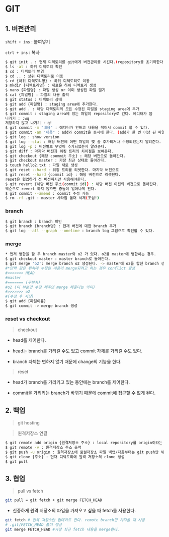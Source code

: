 # GIT

## 1. 버전관리

`shift + ins` : 붙여넣기

`ctrl + ins` : 복사

```bash
$ git init . : 현재 디렉토리를 git에게 버전관리를 시킨다.(repository를 초기화한다) master가 생김
$ ls -al : 하위 디렉토리 확인
$ cd : 디렉토리 변경
$ cd .. : 상위 디렉토리로 이동
$ cd {하위 디렉토리명} : 하위 디렉토리로 이동
$ mkdir {디렉토리명} : 새로운 하위 디렉토리 생성
$ nano {파일명} : 파일 생성 or 이미 생성된 파일 열기
$ cat {파일명} : 파일의 내용 출력
$ git status : 디렉토리 상태
$ git add {파일명} : staging area에 추가한다.
$ git add . : 해당 디렉토리의 모든 수정된 파일을 staging area에 추가
$ git commit : staging area에 있는 파일이 repository로 간다. 에디터가 뜸 
나가기 : :wq 
저장하지 않고 나가기 : q!
$ git commit -m "내용" : 에디터가 안뜨고 내용을 적어서 commit 할 수 있다.
$ git commit -am "내용" : add와 commit을 동시에 한다. (add가 한 번 이상 된 파일만 가능)
$ git log : show version
$ git log --stat : 해당 버전에 어떤 파일이 몇 줄 추가되거나 수정되었는지 알려준다.
$ git log -p : 버전별로 무엇이 추가되었는지 알려준다.
$ git diff : 마지막 버전과 워킹 트리의 차이점을 보여준다.
$ git checkout {해당 coommit 주소} : 해당 버전으로 돌아간다.
$ git checkout master : 가장 최근 상태로 돌아간다.
$ touch hello2.txt : 파일 새로 생성
$ git reset --hard : 워킹 트리를 리셋한다. 마지막 버전으로
$ git reset --hard {commit id} : 해당 버전으로 리셋된다.
reset은 협업하기 전 버전까지만 사용해야한다.
$ git revert {해당 버전 주소(commit id)} : 해당 버전 이전의 버전으로 돌아간다.
역순으로 revert 하지 않으면 충돌이 일어나게 된다.
$ git commit --amend : commit 수정 가능
$ rm -rf .git : master 사라짐 폴더 삭제(조심!)
```

### branch

```bash
$ git branch : branch 확인
$ git branch {branch명} : 현재 버전에 대한 branch 추가
$ git log --all --graph --oneline : branch log 그림으로 확인할 수 있다.
```

### merge

```bash
* 먼저 병합을 할 두 branch master와 o2 가 있다. o2를 master에 병합하는 경우.
$ git checkout master : master branch로 돌아간다.
$ git merge 'o2': merge branch o2 생성된다. -> master에 o2를 합친 branch 생성
#*만약 같은 위치에 수정된 내용이 merge되려고 하는 경우 conflict 발생
#<<<<<<< HEAD
#master 
#======= (구분자)
#o2 (이 부분만 수정 해주면 merge 해준다는 의미)
#>>>>>>> o2
#(수정 후 저장)
$ git add {파일이름}
$ git commit -> merge branch 생성
```



### reset vs checkout

> checkout

- head를 제어한다.

- head는 branch를 가리킬 수도 있고 commit 자체를 가리킬 수도 있다.
- branch 자체는 변하지 않기 때문에 change의 기능을 한다.



> reset

- head가 branch를 가리키고 있는 동안에는 branch를 제어한다.

- commit을 가리키는 branch가 바뀌기 때문에 commit에 접근할 수 없게 된다.



## 2. 백업

> git hosting

> 원격저장소 연결

```bash
$ git remote add origin {원격저장소 주소} : local repository를 origin이라는 이름의 remote repository에 연결한다.
$ git remote -v : 원격저장소 주소 출력
$ git push -u origin : 원격저장소에 로컬저장소 파일 백업/다음부터는 git push만 해도 된다.
$ git clone {주소} : 현재 디렉토리에 원격 저장소의 clone 생성  
$ git pull
```

## 3. 협업

> pull vs fetch

```bash
git pull = git fetch + git merge FETCH_HEAD
```

- 신중하게 원격 저장소의 파일을 가져오고 싶을 때 fetch를 사용한다.

```bash
git fetch # 원격 저장소만 업데이트 한다. remote branch만 가져올 때 사용
# .git/FETCH_HEAD 폴더 생상
git merge FETCH_HEAD #가장 최근 fetch 내용을 merge한다.
```